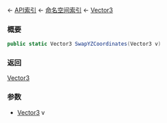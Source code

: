 ← [API索引](Api-Index) ← [命名空间索引](Namespace-Index) ← [Vector3](VRageMath.Vector3)

### 概要

```csharp
public static Vector3 SwapYZCoordinates(Vector3 v)
```

### 返回

[Vector3](VRageMath.Vector3)

### 参数

* [Vector3](VRageMath.Vector3) v

